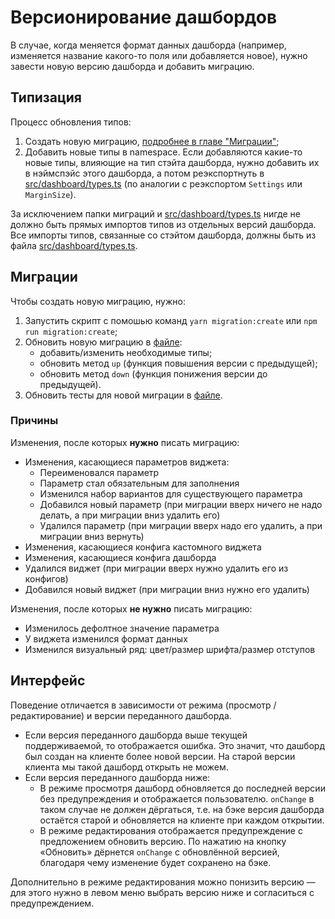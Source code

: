 # Версионирование дашбордов

В случае, когда меняется формат данных дашборда (например, изменяется название какого-то поля или добавляется новое), нужно завести новую версию дашборда и добавить миграцию.

## Типизация
Процесс обновления типов:
1. Создать новую миграцию, [подробнее в главе "Миграции"](#миграции);
1. Добавить новые типы в namespace. Если добавляются какие-то новые типы, влияющие на тип стэйта дашборда, нужно добавить их в нэймспэйс этого дашборда, а потом реэкспортнуть в [src/dashboard/types.ts](src/dashboard/types.ts) (по аналогии с реэкспортом `Settings` или `MarginSize`).

За исключением папки миграций и [src/dashboard/types.ts](src/dashboard/types.ts) нигде не должно быть прямых импортов типов из отдельных версий дашборда. Все импорты типов, связанные со стэйтом дашборда, должны быть из файла [src/dashboard/types.ts](src/dashboard/types.ts).

## Миграции
Чтобы создать новую миграцию, нужно:
1. Запустить скрипт с помошью команд `yarn migration:create` или `npm run migration:create`;
1. Обновить новую миграцию в [файле](src/dashboard/migration/migrations/current/index.ts):
    * добавить/изменить необходимые типы;
    * обновить метод `up` (функция повышения версии с предыдущей);
    * обновить метод `down` (функция понижения версии до предыдущей).
1. Обновить тесты для новой миграции в [файле](src/dashboard/migration/migrations/current/__tests__/index.ts).

### Причины
Изменения, после которых **нужно** писать миграцию:
- Изменения, касающиеся параметров виджета:
    - Переименовался параметр
    - Параметр стал обязательным для заполнения
    - Изменился набор вариантов для существующего параметра
    - Добавился новый параметр (при миграции вверх ничего не надо делать, а при миграции вниз удалить его)
    - Удалился параметр (при миграции вверх надо его удалить, а при миграции вниз вернуть)
- Изменения, касающиеся конфига кастомного виджета
- Изменения, касающиеся конфига дашборда
- Удалился виджет (при миграции вверх нужно удалить его из конфигов)
- Добавился новый виджет (при миграции вниз нужно его удалить)

Изменения, после которых **не нужно** писать миграцию:
- Изменилось дефолтное значение параметра
- У виджета изменился формат данных
- Изменился визуальный ряд: цвет/размер шрифта/размер отступов

## Интерфейс
Поведение отличается в зависимости от режима (просмотр / редактирование) и версии переданного дашборда. 

* Если версия переданного дашборда выше текущей поддерживаемой, то отображается ошибка. Это значит, что дашборд был создан на клиенте более новой версии. На старой версии клиента мы такой дашборд открыть не можем.
* Если версия переданного дашборда ниже:
    * В режиме просмотря дашборд обновляется до последней версии без предупреждения и отображается пользователю. `onChange` в таком случае не должен дёргаться, т.е. на бэке версия дашборда остаётся старой и обновляется на клиенте при каждом открытии.
    * В режиме редактирования отображается предупреждение с предложением обновить версию. По нажатию на кнопку «Обновить» дёрнется `onChange` с обновлённой версией, благодаря чему изменение будет сохранено на бэке.
    
Дополнительно в режиме редактирования можно понизить версию — для этого нужно в левом меню выбрать версию ниже и согласиться с предупреждением.
    
